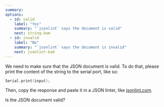 ```yaml
---
summary: 
options:
  - id: valid
    label: "Yes"
    summary: "`jsonlint` says the document is valid"
    next: string-bom
  - id: invalid
    label: "No"
    summary: "`jsonlint` says the document is invalid"
    next: jsonlint-bad
---
```


We need to make sure that the JSON document is valid.
To do that, please print the content of the string to the serial port, like so:

```c++
Serial.print(input);
```

Then, copy the response and paste it in a JSON linter, like [jsonlint.com](https://jsonlint.com/).

Is the JSON document valid?